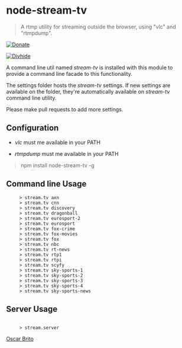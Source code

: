 # node-stream-tv
> A rtmp utility for streaming outside the browser, using "vlc" and "rtmpdump".

[![Donate](https://www.paypalobjects.com/en_US/i/btn/btn_donate_LG.gif)](https://www.paypal.com/cgi-bin/webscr?cmd=_donations&business=NYVPSL7GBYD6A&lc=US&item_name=Oscar%20Brito&currency_code=EUR&bn=PP%2dDonationsBF%3abtn_donateCC_LG%2egif%3aNonHosted)

[![Divhide](http://site.divhide.com/assets/img/github_powered_by.jpg)](http://site.divhide.com/) 

A command line util named *stream-tv* is installed with this module to provide a command line facade
to this functionality.

The settings folder hosts the *stream-tv* settings. If new settings are available on the folder, 
they're automatically available on *stream-tv* command line utility.

Please make pull requests to add more settings.

## Configuration

* *vlc* must me available in your PATH

* *rtmpdump* must me available in your PATH

> npm install node-stream-tv -g

## Command line Usage

```
	 > stream.tv axn
	 > stream.tv cnn
	 > stream.tv discovery
	 > stream.tv dragonball
	 > stream.tv eurosport-2
	 > stream.tv eurosport
	 > stream.tv fox-crime
	 > stream.tv fox-movies
	 > stream.tv fox
	 > stream.tv nbc
	 > stream.tv rt-news
	 > stream.tv rtp1
	 > stream.tv rtpi
	 > stream.tv scyfy
	 > stream.tv sky-sports-1
	 > stream.tv sky-sports-2
	 > stream.tv sky-sports-3
	 > stream.tv sky-sports-4
	 > stream.tv sky-sports-news
```

## Server Usage

```
	 
	 > stream.server

```


[Oscar Brito](http://divhide.com)


